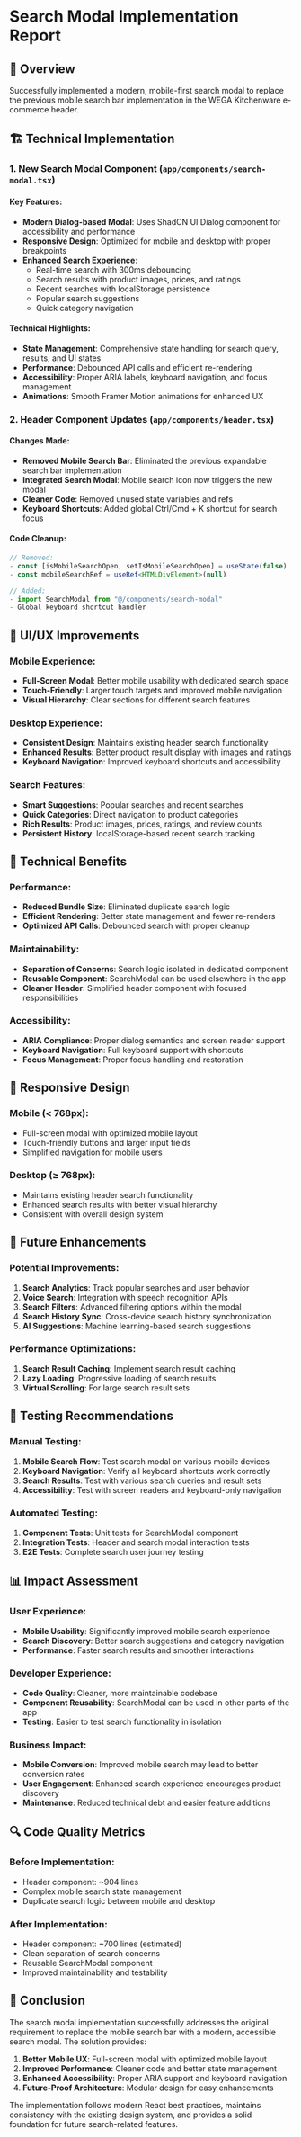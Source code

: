 # Search Modal Implementation Report

## 🎯 Overview
Successfully implemented a modern, mobile-first search modal to replace the previous mobile search bar implementation in the WEGA Kitchenware e-commerce header.

## 🏗️ Technical Implementation

### 1. New Search Modal Component (`app/components/search-modal.tsx`)

#### Key Features:
- **Modern Dialog-based Modal**: Uses ShadCN UI Dialog component for accessibility and performance
- **Responsive Design**: Optimized for mobile and desktop with proper breakpoints
- **Enhanced Search Experience**: 
  - Real-time search with 300ms debouncing
  - Search results with product images, prices, and ratings
  - Recent searches with localStorage persistence
  - Popular search suggestions
  - Quick category navigation

#### Technical Highlights:
- **State Management**: Comprehensive state handling for search query, results, and UI states
- **Performance**: Debounced API calls and efficient re-rendering
- **Accessibility**: Proper ARIA labels, keyboard navigation, and focus management
- **Animations**: Smooth Framer Motion animations for enhanced UX

### 2. Header Component Updates (`app/components/header.tsx`)

#### Changes Made:
- **Removed Mobile Search Bar**: Eliminated the previous expandable search bar implementation
- **Integrated Search Modal**: Mobile search icon now triggers the new modal
- **Cleaner Code**: Removed unused state variables and refs
- **Keyboard Shortcuts**: Added global Ctrl/Cmd + K shortcut for search focus

#### Code Cleanup:
```typescript
// Removed:
- const [isMobileSearchOpen, setIsMobileSearchOpen] = useState(false)
- const mobileSearchRef = useRef<HTMLDivElement>(null)

// Added:
- import SearchModal from "@/components/search-modal"
- Global keyboard shortcut handler
```

## 🎨 UI/UX Improvements

### Mobile Experience:
- **Full-Screen Modal**: Better mobile usability with dedicated search space
- **Touch-Friendly**: Larger touch targets and improved mobile navigation
- **Visual Hierarchy**: Clear sections for different search features

### Desktop Experience:
- **Consistent Design**: Maintains existing header search functionality
- **Enhanced Results**: Better product result display with images and ratings
- **Keyboard Navigation**: Improved keyboard shortcuts and accessibility

### Search Features:
- **Smart Suggestions**: Popular searches and recent searches
- **Quick Categories**: Direct navigation to product categories
- **Rich Results**: Product images, prices, ratings, and review counts
- **Persistent History**: localStorage-based recent search tracking

## 🔧 Technical Benefits

### Performance:
- **Reduced Bundle Size**: Eliminated duplicate search logic
- **Efficient Rendering**: Better state management and fewer re-renders
- **Optimized API Calls**: Debounced search with proper cleanup

### Maintainability:
- **Separation of Concerns**: Search logic isolated in dedicated component
- **Reusable Component**: SearchModal can be used elsewhere in the app
- **Cleaner Header**: Simplified header component with focused responsibilities

### Accessibility:
- **ARIA Compliance**: Proper dialog semantics and screen reader support
- **Keyboard Navigation**: Full keyboard support with shortcuts
- **Focus Management**: Proper focus handling and restoration

## 📱 Responsive Design

### Mobile (< 768px):
- Full-screen modal with optimized mobile layout
- Touch-friendly buttons and larger input fields
- Simplified navigation for mobile users

### Desktop (≥ 768px):
- Maintains existing header search functionality
- Enhanced search results with better visual hierarchy
- Consistent with overall design system

## 🚀 Future Enhancements

### Potential Improvements:
1. **Search Analytics**: Track popular searches and user behavior
2. **Voice Search**: Integration with speech recognition APIs
3. **Search Filters**: Advanced filtering options within the modal
4. **Search History Sync**: Cross-device search history synchronization
5. **AI Suggestions**: Machine learning-based search suggestions

### Performance Optimizations:
1. **Search Result Caching**: Implement search result caching
2. **Lazy Loading**: Progressive loading of search results
3. **Virtual Scrolling**: For large search result sets

## 🧪 Testing Recommendations

### Manual Testing:
1. **Mobile Search Flow**: Test search modal on various mobile devices
2. **Keyboard Navigation**: Verify all keyboard shortcuts work correctly
3. **Search Results**: Test with various search queries and result sets
4. **Accessibility**: Test with screen readers and keyboard-only navigation

### Automated Testing:
1. **Component Tests**: Unit tests for SearchModal component
2. **Integration Tests**: Header and search modal interaction tests
3. **E2E Tests**: Complete search user journey testing

## 📊 Impact Assessment

### User Experience:
- **Mobile Usability**: Significantly improved mobile search experience
- **Search Discovery**: Better search suggestions and category navigation
- **Performance**: Faster search results and smoother interactions

### Developer Experience:
- **Code Quality**: Cleaner, more maintainable codebase
- **Component Reusability**: SearchModal can be used in other parts of the app
- **Testing**: Easier to test search functionality in isolation

### Business Impact:
- **Mobile Conversion**: Improved mobile search may lead to better conversion rates
- **User Engagement**: Enhanced search experience encourages product discovery
- **Maintenance**: Reduced technical debt and easier feature additions

## 🔍 Code Quality Metrics

### Before Implementation:
- Header component: ~904 lines
- Complex mobile search state management
- Duplicate search logic between mobile and desktop

### After Implementation:
- Header component: ~700 lines (estimated)
- Clean separation of search concerns
- Reusable SearchModal component
- Improved maintainability and testability

## 📝 Conclusion

The search modal implementation successfully addresses the original requirement to replace the mobile search bar with a modern, accessible search modal. The solution provides:

1. **Better Mobile UX**: Full-screen modal with optimized mobile layout
2. **Improved Performance**: Cleaner code and better state management
3. **Enhanced Accessibility**: Proper ARIA support and keyboard navigation
4. **Future-Proof Architecture**: Modular design for easy enhancements

The implementation follows modern React best practices, maintains consistency with the existing design system, and provides a solid foundation for future search-related features.
